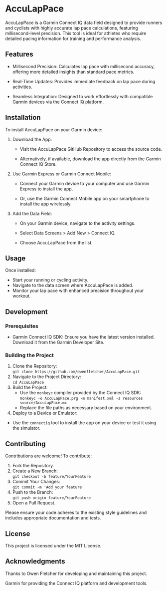 # AccuLapPace
AccuLapPace is a Garmin Connect IQ data field designed to provide runners and cyclists with highly accurate lap pace calculations, featuring millisecond-level precision. This tool is ideal for athletes who require detailed pacing information for training and performance analysis.

## Features
 - Millisecond Precision: Calculates lap pace with millisecond accuracy, offering more detailed insights than standard pace metrics.

 - Real-Time Updates: Provides immediate feedback on lap pace during activities.

 - Seamless Integration: Designed to work effortlessly with compatible Garmin devices via the Connect IQ platform.

## Installation
To install AccuLapPace on your Garmin device:

1. Download the App:

   - Visit the AccuLapPace GitHub Repository to access the source code.

   - Alternatively, if available, download the app directly from the Garmin Connect IQ Store.

1. Use Garmin Express or Garmin Connect Mobile:

   - Connect your Garmin device to your computer and use Garmin Express to install the app.

   - Or, use the Garmin Connect Mobile app on your smartphone to install the app wirelessly.

1. Add the Data Field:

   - On your Garmin device, navigate to the activity settings.

   - Select Data Screens > Add New > Connect IQ.

   - Choose AccuLapPace from the list.

## Usage
Once installed:

 - Start your running or cycling activity.
 - Navigate to the data screen where AccuLapPace is added.
 - Monitor your lap pace with enhanced precision throughout your workout.

## Development
### Prerequisites
 - Garmin Connect IQ SDK: Ensure you have the latest version installed. Download it from the Garmin Developer Site.

### Building the Project
 1. Clone the Repository:<br>
 ```git clone https://github.com/owenfletcher/AccuLapPace.git```
 1. Navigate to the Project Directory:<br>
 ```cd AccuLapPace```
 1. Build the Project:
    - Use the `monkeyc` compiler provided by the Connect IQ SDK:<br>
 ```monkeyc -o AccuLapPace.prg -m manifest.xml -z resources source/AccuLapPace.mc```
    - Replace the file paths as necessary based on your environment.
 1. Deploy to a Device or Emulator:
 - Use the `connectiq` tool to install the app on your device or test it using the simulator.

## Contributing
Contributions are welcome! To contribute:

 1. Fork the Repository.
 1. Create a New Branch:<br>
  ```git checkout -b feature/YourFeature```
 1. Commit Your Changes:<br>
  ```git commit -m 'Add your feature'```
 1. Push to the Branch:<br>
  ```git push origin feature/YourFeature```
 1. Open a Pull Request.

Please ensure your code adheres to the existing style guidelines and includes appropriate documentation and tests.

## License
This project is licensed under the MIT License.

## Acknowledgments
Thanks to Owen Fletcher for developing and maintaining this project.

Garmin for providing the Connect IQ platform and development tools.
